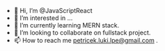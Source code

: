 - 👋 Hi, I’m @JavaScriptReact
- 👀 I’m interested in ...
- 🌱 I’m currently learning MERN stack.
- 💞️ I’m looking to collaborate on fullstack project.
- 📫 How to reach me petricek.luki.lpe@gmail.com .

<!---
JavaScriptReact/JavaScriptReact is a ✨ special ✨ repository because its `README.md` (this file) appears on your GitHub profile.
You can click the Preview link to take a look at your changes.
--->
